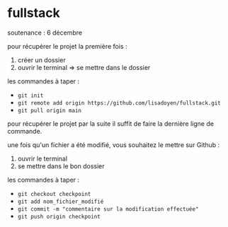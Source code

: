 # fullstack

soutenance : 6 décembre

pour récupérer le projet la première fois :
1. créer un dossier
2. ouvrir le terminal => se mettre dans le dossier

les commandes à taper :
- ``git init``
- ``git remote add origin https://github.com/lisadoyen/fullstack.git``
- ``git pull origin main``

pour récupérer le projet par la suite il suffit de faire la dernière ligne de commande.

une fois qu'un fichier a été modifié, vous souhaitez le mettre sur Github :
1. ouvrir le terminal
2. se mettre dans le bon dossier

les commandes à taper :
- ``git checkout checkpoint``
- ``git add nom_fichier_modifié``
- ``git commit -m "commentaire sur la modification effectuée"``
- ``git push origin checkpoint``
